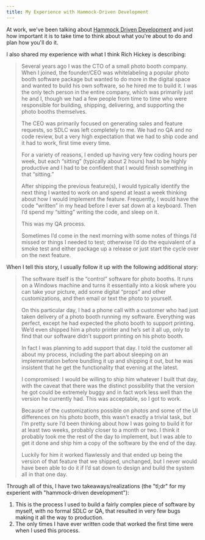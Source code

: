 ```yaml
---
title: My Experience with Hammock-Driven Development
---
```


At work, we've been talking about [Hammock Driven Development](https://www.youtube.com/watch?v=f84n5oFoZBc) and just how important it is
to take time to think about what you're about to do and plan how you'll do it.

I also shared my experience with what I think Rich Hickey is describing:

> Several years ago I was the CTO of a small photo booth company. When I joined, the founder/CEO was whitelabeling
> a popular photo booth software package but wanted to do more in the digital space and wanted to build his own software,
> so he hired me to build it. I was the only tech person in the entire company, which was primarily just he and I, though
> we had a few people from time to time who were responsible for building, shipping, delivering, and supporting the photo
> booths themselves.
> 
> The CEO was primarily focused on generating sales and feature requests, so SDLC was left completely
> to me. We had no QA and no code review, but a very high expectation that we had to ship code and it had to work, first
> time every time.
> 
> For a variety of reasons, I ended up having very few coding hours per week, but each “sitting” (typically
> about 2 hours) had to be highly productive and I had to be confident that I would finish something in that “sitting.”
> 
> After shipping the previous feature(s), I would typically identify the next thing I wanted to work on and spend at least
> a week thinking about how I would implement the feature. Frequently, I would have the code “written” in my head before
> I ever sat down at a keyboard. Then I’d spend my “sitting” writing the code, and sleep on it.
> 
> This was my QA process.
> 
> Sometimes I’d come in the next morning with some notes of things I’d missed or things I needed to test; otherwise I’d
> do the equivalent of a smoke test and either package up a release or just start the cycle over on the next feature.

When I tell this story, I usually follow it up with the following additional story:

> The software itself is the “control” software for photo booths. It runs on a Windows machine and turns it essentially
> into a kiosk where you can take your picture, add some digital “props” and other customizations, and then email or
> text the photo to yourself.
> 
> On this particular day, I had a phone call with a customer who had just taken delivery of
> a photo booth running my software. Everything was perfect, except he had expected the photo booth to support printing.
> We’d even shipped him a photo printer and he’s set it all up, only to find that our software didn’t support printing on
> his photo booth.
> 
> In fact I was planning to add support that day. I told the customer all about my process, including
> the part about sleeping on an implementation before bundling it up and shipping it out, but he was insistent that he get
> the functionality that evening at the latest.
> 
> I compromised: I would be willing to ship him whatever I built that day,
> with the caveat that there was the distinct possibility that the version he got could be extremely buggy and in fact work
> less well than the version he currently had. This was acceptable, so I got to work.
> 
> Because of the customizations possible
> on photos and some of the UI differences on his photo booth, this wasn't exactly a trivial task, but I’m pretty sure I’d
> been thinking about how I was going to build it for at least two weeks, probably closer to a month or two. I think it
> probably took me the rest of the day to implement, but I was able to get it done and ship him a copy of the software by
> the end of the day.
> 
> Luckily for him it worked flawlessly and that ended up being the version of that feature that we
> shipped, unchanged, but I never would have been able to do it if I’d sat down to design and build the system all in
> that one day.

Through all of this, I have two takeaways/realizations (the "tl;dr" for my experient with "hammock-driven development"):

1. This is the process I used to build a fairly complex piece of software by myself, with no formal SDLC or QA, that resulted in very few bugs making it all the way to production.
2. The only times I have ever written code that worked the first time were when I used this process.
